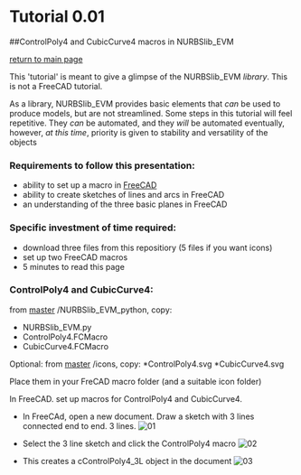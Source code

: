 
# Tutorial 0.01
##ControlPoly4 and CubicCurve4 macros in NURBSlib_EVM

[return to main page](http://edwardvmills.github.io/NURBSlib_EVM/)

This 'tutorial' is meant to give a glimpse of the NURBSlib_EVM _library_. This is not a FreeCAD tutorial.

As a library, NURBSlib_EVM provides basic elements that _can_ be used to produce models, but are not streamlined. Some steps in this tutorial will feel repetitive. They _can_ be automated, and they _will_ be automated eventually, however, _at this time_, priority is given to stability and versatility of the objects


### Requirements to follow this presentation:
* ability to set up a macro in [FreeCAD](http://www.freecadweb.org/)
* ability to create sketches of lines and arcs in FreeCAD
* an understanding of the three basic planes in FreeCAD

### Specific investment of time required:
* download three files from this repositiory (5 files if you want icons)
* set up two FreeCAD macros
* 5 minutes to read this page


### ControlPoly4 and CubicCurve4:
from [master](https://github.com/edwardvmills/NURBSlib_EVM) /NURBSlib_EVM_python, copy:
* NURBSlib_EVM.py
* ControlPoly4.FCMacro
* CubicCurve4.FCMacro

Optional: from [master](https://github.com/edwardvmills/NURBSlib_EVM) /icons, copy:
*ControlPoly4.svg
*CubicCurve4.svg

Place them in your FreCAD macro folder (and a suitable icon folder)

In FreeCAD. set up macros for ControlPoly4 and CubicCurve4.


* In FreeCAd, open a new document. Draw a sketch with 3 lines connected end to end. 3 lines.
![01](https://github.com/edwardvmills/NURBSlib_EVM/blob/master/Tutorial%20Models/ControlPoly4%20and%20CubicCurve4/_01%20A%20sketch%20of%20three%20lines%20connected%20end%20to%20end.png?raw=true)

* Select the 3 line sketch and click the ControlPoly4 macro
![02](https://github.com/edwardvmills/NURBSlib_EVM/blob/master/icons/ControlPoly4.png?raw=true)

* This creates a cControlPoly4_3L object in the document
![03](https://github.com/edwardvmills/NURBSlib_EVM/blob/master/Tutorial%20Models/ControlPoly4%20and%20CubicCurve4/_03%20ControlPoly4_3L%20object.png?raw=true)
